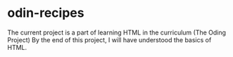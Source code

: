 # odin-recipes
The current project is a part of learning HTML in the curriculum (The Oding Project)
By the end of this project, I will have understood the basics of HTML.
